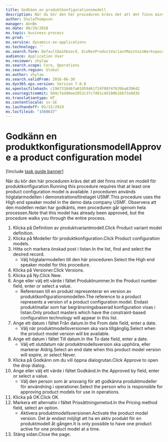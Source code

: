 ```yaml
---
title: Godkänn en produktkonfigurationsmodell
description: När du kör den här proceduren krävs det att det finns minst en modell för produktkonfiguration.
author: ShylaThompson
manager: AnnBe
ms.date: 08/29/2018
ms.topic: business-process
ms.prod: ''
ms.service: dynamics-ax-applications
ms.technology: ''
ms.search.form: DefaultDashboard, EcoResProductVariantMaintainWorkspace, PCProductConfigurationModelListPage, PCProductModelVersion, PCApproveProductModelVersion, HcmWorkerLookUp
audience: Application User
ms.reviewer: shylaw
ms.search.scope: Core, Operations
ms.search.region: Global
ms.author: shylaw
ms.search.validFrom: 2016-06-30
ms.dyn365.ops.version: Version 7.0.0
ms.openlocfilehash: c196731046fa01059d61f2df08f47639ba839642
ms.sourcegitcommit: 9d4c7edd0ae2053c37c7d81cdd180b16bf3a9d3b
ms.translationtype: HT
ms.contentlocale: sv-SE
ms.lasthandoff: 05/15/2019
ms.locfileid: "1568637"
---
```

# <a name="approve-a-product-configuration-model"></a><span data-ttu-id="5b948-103">Godkänn en produktkonfigurationsmodell</span><span class="sxs-lookup"><span data-stu-id="5b948-103">Approve a product configuration model</span></span>

[!include [task guide banner](../../includes/task-guide-banner.md)]

<span data-ttu-id="5b948-104">När du kör den här proceduren krävs det att det finns minst en modell för produktkonfiguration.</span><span class="sxs-lookup"><span data-stu-id="5b948-104">Running this procedure requires that at least one product configuration model is available.</span></span> <span data-ttu-id="5b948-105">I proceduren används högtalarmodellen i demonstrationsföretaget USMF.</span><span class="sxs-lookup"><span data-stu-id="5b948-105">This procedure uses the High end speaker model in the demo data company USMF.</span></span> <span data-ttu-id="5b948-106">Observera att den modellen redan har godkänts, men proceduren går igenom hela processen.</span><span class="sxs-lookup"><span data-stu-id="5b948-106">Note that this model has already been approved, but the procedure walks you through the entire process.</span></span>

1. <span data-ttu-id="5b948-107">Klicka på Definition av produktvariantmodell.</span><span class="sxs-lookup"><span data-stu-id="5b948-107">Click Product variant model definition.</span></span>
2. <span data-ttu-id="5b948-108">Klicka på Modeller för produktkonfiguration.</span><span class="sxs-lookup"><span data-stu-id="5b948-108">Click Product configuration models.</span></span>
3. <span data-ttu-id="5b948-109">Hitta och markera önskad post i listan.</span><span class="sxs-lookup"><span data-stu-id="5b948-109">In the list, find and select the desired record.</span></span>
    * <span data-ttu-id="5b948-110">Välj högtalarmodellen till den här proceduren.</span><span class="sxs-lookup"><span data-stu-id="5b948-110">Select the High end speaker model for this procedure.</span></span>  
4. <span data-ttu-id="5b948-111">Klicka på Versioner.</span><span class="sxs-lookup"><span data-stu-id="5b948-111">Click Versions.</span></span>
5. <span data-ttu-id="5b948-112">Klicka på Ny.</span><span class="sxs-lookup"><span data-stu-id="5b948-112">Click New.</span></span>
6. <span data-ttu-id="5b948-113">Ange eller välj ett värde i fältet Produktnummer.</span><span class="sxs-lookup"><span data-stu-id="5b948-113">In the Product number field, enter or select a value.</span></span>
    * <span data-ttu-id="5b948-114">Referensen till en produkt representerar en version av produktkonfigurationsmodellen.</span><span class="sxs-lookup"><span data-stu-id="5b948-114">The reference to a product represents a version of a product configuration model.</span></span> <span data-ttu-id="5b948-115">Endast produktmallar som har begränsningsbaserad konfiguration visas i listan.</span><span class="sxs-lookup"><span data-stu-id="5b948-115">Only product masters which have the constraint-based configuration technology will appear in this list.</span></span>  
7. <span data-ttu-id="5b948-116">Ange ett datum i fältet Från datum.</span><span class="sxs-lookup"><span data-stu-id="5b948-116">In the From date field, enter a date.</span></span>
    * <span data-ttu-id="5b948-117">Välj när produktmodellsversionen ska vara tillgänglig.</span><span class="sxs-lookup"><span data-stu-id="5b948-117">Select when the product model version will be available.</span></span>  
8. <span data-ttu-id="5b948-118">Ange ett datum i fältet Till datum.</span><span class="sxs-lookup"><span data-stu-id="5b948-118">In the To date field, enter a date.</span></span>
    * <span data-ttu-id="5b948-119">Välj ett slutdatum när produktmodellsversion ska upphöra, eller markerar Aldrig.</span><span class="sxs-lookup"><span data-stu-id="5b948-119">Select an end date when this product model version will expire, or select Never.</span></span>  
9. <span data-ttu-id="5b948-120">Klicka på Godkänn om du vill öppna dialogrutan.</span><span class="sxs-lookup"><span data-stu-id="5b948-120">Click Approve to open the drop dialog.</span></span>
10. <span data-ttu-id="5b948-121">Ange eller välj ett värde i fältet Godkänd.</span><span class="sxs-lookup"><span data-stu-id="5b948-121">In the Approved by field, enter or select a value.</span></span>
    * <span data-ttu-id="5b948-122">Välj den person som är ansvarig för att godkänna produktmodeller för användning i operationer.</span><span class="sxs-lookup"><span data-stu-id="5b948-122">Select the person who is responsible for approving product models for use in operations.</span></span>  
11. <span data-ttu-id="5b948-123">Klicka på OK.</span><span class="sxs-lookup"><span data-stu-id="5b948-123">Click OK.</span></span>
12. <span data-ttu-id="5b948-124">Markera ett alternativ i fältet Prissättningsmetod.</span><span class="sxs-lookup"><span data-stu-id="5b948-124">In the Pricing method field, select an option.</span></span>
    * <span data-ttu-id="5b948-125">Aktivera produktmodellsversionen.</span><span class="sxs-lookup"><span data-stu-id="5b948-125">Activate the product model version.</span></span> <span data-ttu-id="5b948-126">Det är endast möjligt att ha en aktiv produkt för en produktmodell åt gången.</span><span class="sxs-lookup"><span data-stu-id="5b948-126">It is only possible to have one product active for one product model at a time.</span></span>  
13. <span data-ttu-id="5b948-127">Stäng sidan.</span><span class="sxs-lookup"><span data-stu-id="5b948-127">Close the page.</span></span>

